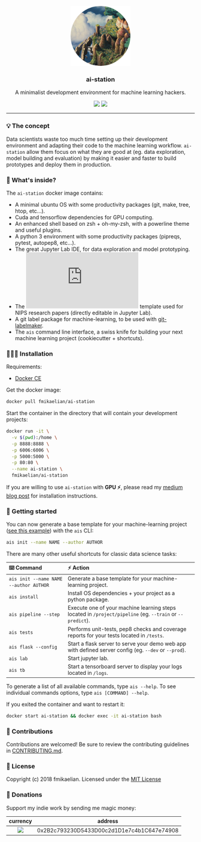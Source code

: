 <p align="center">
  <img alt="logo" src="docs/img/logo.png" height="160" />
  <h3 align="center">ai-station</h3>
    <p align="center">A minimalist development environment for machine learning hackers.</p>
    <p align="center">
    <img src="https://travis-ci.org/fmikaelian/ai-station.svg?branch=master" height="18">
    <img src="https://img.shields.io/badge/License-MIT-yellow.svg" height="18">
  </p>
</p>

---

### 💡 The concept

Data scientists waste too much time setting up their development environment and adapting their code to the machine learning workflow. `ai-station` allow them focus on what they are good at (eg. data exploration, model building and evaluation) by making it easier and faster to build prototypes and deploy them in production.

### 🔮 What's inside?

The `ai-station` docker image contains:

- A minimal ubuntu OS with some productivity packages (git, make, tree, htop, etc...).
- Cuda and tensorflow dependencies for GPU computing.
- An enhanced shell based on zsh + oh-my-zsh, with a powerline theme and useful plugins.
- A python 3 environment with some productivity packages (pipreqs, pytest, autopep8, etc...).
- The great Jupyter Lab IDE, for data exploration and model prototyping.
- The ![latex](https://latex.codecogs.com/gif.latex?%24%7B%5Clatex%7D%7B%5CLaTeX%5Cxspace%7D%24) template used for NIPS research papers (directly editable in Jupyter Lab).
- A git label package for machine-learning, to be used with [git-labelmaker](https://github.com/himynameisdave/git-labelmaker).
- The `ais` command line interface, a swiss knife for building your next machine learning project (cookiecutter + shortcuts).

### 👩🏻‍💻‍ Installation

Requirements:

- [Docker CE](https://docs.docker.com/install/)

Get the docker image:

```bash
docker pull fmikaelian/ai-station
```

Start the container in the directory that will contain your development projects:

```bash
docker run -it \
  -v $(pwd):/home \
  -p 8888:8888 \
  -p 6006:6006 \
  -p 5000:5000 \
  -p 80:80 \
  --name ai-station \
  fmikaelian/ai-station
```

If you are willing to use `ai-station` with **GPU ⚡️**, please read my [medium blog post](https://medium.com/@fmikaelian/how-to-setup-a-custom-docker-gpu-development-environment-in-8-minutes-c7f0b41c02a6) for installation instructions.

### 🏃‍ Getting started

You can now generate a base template for your machine-learning project ([see this example](station/template)) with the `ais` CLI:

```bash
ais init --name NAME --author AUTHOR
```

There are many other useful shortcuts for classic data science tasks:

| ⌨️ Command                              | ⚡️ Action                                                                                                  |
|:---------------------------------------|:----------------------------------------------------------------------------------------------------------|
| `ais init --name NAME --author AUTHOR` | Generate a base template for your machine-learning project.                                               |
| `ais install`                          | Install OS dependencies + your project as a python package.                                               |
| `ais pipeline --step`                  | Execute one of your machine learning steps located in `/project/pipeline` (eg. `--train` or `--predict`). |
| `ais tests`                            | Performs unit-tests, pep8 checks and coverage reports for your tests located in `/tests`.                 |
| `ais flask --config`                   | Start a flask server to serve your demo web app with defined server config (eg. `--dev` or `--prod`).     |
| `ais lab`                              | Start jupyter lab.                                                                                        |
| `ais tb`                               | Start a tensorboard server to display your logs located in `/logs`.                                       |

To generate a list of all available commands, type `ais --help`. To see individual commands options, type `ais [COMMAND] --help`.

If you exited the container and want to restart it:

```bash
docker start ai-station && docker exec -it ai-station bash
```

### 🐜 Contributions

Contributions are welcomed! Be sure to review the contributing guidelines in [CONTRIBUTING.md](CONTRIBUTING.md).

### 📃 License

Copyright (c) 2018 fmikaelian. Licensed under the [MIT License](LICENSE)

### 💸 Donations

Support my indie work by sending me magic money:

|                                   currency                                    | address                                    |
|:-----------------------------------------------------------------------------:|--------------------------------------------|
| <a ><img src="https://cdn.coinranking.com/rk4RKHOuW/eth.svg" width="30" ></a> | 0x2B2c793230D5433D00c2d1D1e7c4b1C647e74908 |
